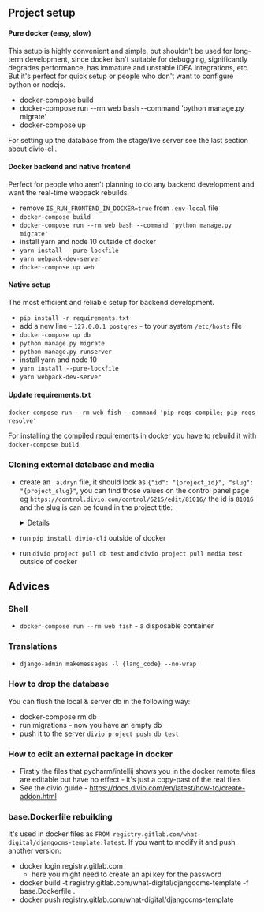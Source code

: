 Project setup
-------------------------------------------------------------------------------

#### Pure docker (easy, slow)

This setup is highly convenient and simple, but shouldn't be used for long-term development, since docker isn't suitable for debugging, significantly degrades performance, has immature and unstable IDEA integrations, etc. But it's perfect for quick setup or people who don't want to configure python or nodejs.

- docker-compose build
- docker-compose run --rm web bash --command 'python manage.py migrate'
- docker-compose up

For setting up the database from the stage/live server see the last section about divio-cli.

#### Docker backend and native frontend

Perfect for people who aren't planning to do any backend development and want the real-time webpack rebuilds.

- remove `IS_RUN_FRONTEND_IN_DOCKER=true` from `.env-local` file  
- `docker-compose build`
- `docker-compose run --rm web bash --command 'python manage.py migrate'`
- install yarn and node 10 outside of docker
- `yarn install --pure-lockfile`
- `yarn webpack-dev-server`
- `docker-compose up web`

#### Native setup

The most efficient and reliable setup for backend development.

- `pip install -r requirements.txt`
- add a new line - `127.0.0.1 postgres` - to your system `/etc/hosts` file
- `docker-compose up db`
- `python manage.py migrate`
- `python manage.py runserver`
- install yarn and node 10
- `yarn install --pure-lockfile`
- `yarn webpack-dev-server`

#### Update requirements.txt

`docker-compose run --rm web fish --command 'pip-reqs compile; pip-reqs resolve'`

For installing the compiled requirements in docker you have to rebuild it with `docker-compose build`.

### Cloning external database and media

- create an `.aldryn` file, it should look as `{"id": "{project_id}", "slug": "{project_slug}"`, you can find those values on the control panel page eg `https://control.divio.com/control/6215/edit/81016/` the id is `81016` and the slug is can be found in the project title:
    <details>

    ![](/docs/guidelines/img/project-slug.png)

    </details>
- run `pip install divio-cli` outside of docker
- run `divio project pull db test` and `divio project pull media test` outside of docker

Advices
-------------------------------------------------------------------------------

### Shell
- `docker-compose run --rm web fish` - a disposable container

### Translations
- `django-admin makemessages -l {lang_code} --no-wrap`

### How to drop the database
You can flush the local & server db in the following way:
- docker-compose rm db
- run migrations - now you have an empty db
- push it to the server `divio project push db test`

### How to edit an external package in docker
- Firstly the files that pycharm/intellij shows you in the docker remote files are editable but have no effect - it's just a copy-past of the real files
- See the divio guide - https://docs.divio.com/en/latest/how-to/create-addon.html

### base.Dockerfile rebuilding

It's used in docker files as `FROM registry.gitlab.com/what-digital/djangocms-template:latest`. If you want to modify it and push another version:

- docker login registry.gitlab.com
    - here you might need to create an api key for the password
- docker build -t registry.gitlab.com/what-digital/djangocms-template -f base.Dockerfile .
- docker push registry.gitlab.com/what-digital/djangocms-template
